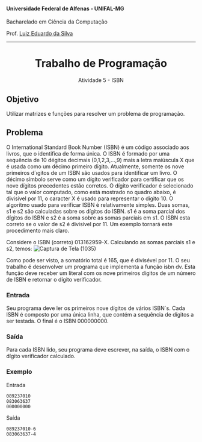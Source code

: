 #### Universidade Federal de Alfenas - UNIFAL-MG
Bacharelado em Ciência da Computação

Prof. [Luiz Eduardo da Silva](https://github.com/luizedsilva)

<hr>
<div align="center">
<h1>Trabalho de Programação</h1>
    <p>Atividade 5 -  ISBN</p>
</div>

## Objetivo
Utilizar matrizes e funções para resolver um problema de programação.

## Problema
O International Standard Book Number (ISBN) é um código associado aos livros, que o identifica de forma única. O ISBN é formado por uma sequência de 10 dégitos decimais (0,1,2,3,...,9)
mais a letra maiúscula X que é usada como um décimo primeiro dígito. Atualmente, somente os nove primeiros d´ıgitos de um ISBN são usados para identificar um livro. O décimo símbolo
serve como um dígito verificador para certificar que os nove dígitos precedentes estão corretos. O dígito verificador é selecionado tal que o valor computado, como está mostrado no quadro
abaixo, é divisível por 11, o caracter X é usado para representar o dígito 10. O algoritmo usado
para verificar ISBN é relativamente simples. Duas somas, s1 e s2 são calculadas sobre os dígitos do ISBN. s1 é a soma parcial dos dígitos do ISBN e s2 é a soma sobre as somas parciais em s1. O ISBN esta correto se o valor de s2 é divisível por 11. Um exemplo tornará este procedimento mais claro. 

Considere o ISBN (correto) 013162959-X. Calculando as somas parciais s1 e s2, temos:
![Captura de Tela (1035)](https://user-images.githubusercontent.com/89847080/229581129-63072ba1-edaa-4545-b81f-4af8c23aa35e.png)

Como pode ser visto, a somatório total é 165, que é divisével por 11.
O seu trabalho é desenvolver um programa que implementa a função isbn dv. Esta função deve receber um literal com os nove primeiros dígitos de um número de ISBN e retornar o dígito
verificador.

### Entrada
Seu programa deve ler os primeiros nove dígitos de vários ISBN´s. Cada ISBN é composto por uma única linha, que contém a sequência de dígitos a ser testada. O final é o ISBN 000000000.

### Saída
Para cada ISBN lido, seu programa deve escrever, na saída, o ISBN com o dígito verificador calculado.

### Exemplo
Entrada

```text
089237010
083063637
000000000
```

Saída

```text
089237010-6
083063637-4
```

